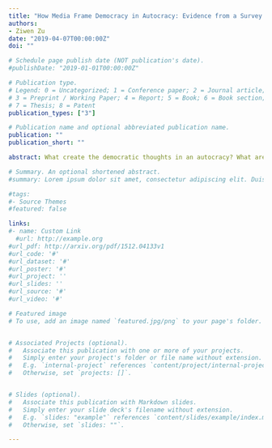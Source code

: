 ```yaml
---
title: "How Media Frame Democracy in Autocracy: Evidence from a Survey Experiment from China"
authors:
- Ziwen Zu
date: "2019-04-07T00:00:00Z"
doi: ""

# Schedule page publish date (NOT publication's date).
#publishDate: "2019-01-01T00:00:00Z"

# Publication type.
# Legend: 0 = Uncategorized; 1 = Conference paper; 2 = Journal article;
# 3 = Preprint / Working Paper; 4 = Report; 5 = Book; 6 = Book section;
# 7 = Thesis; 8 = Patent
publication_types: ["3"]

# Publication name and optional abbreviated publication name.
publication: ""
publication_short: ""

abstract: What create the democratic thoughts in an autocracy? What are the effects of media in political persuasions under authoritarian rules? This research utilizes an online survey experiment conducted in 2015 on China’s social media platforms to detect the causal links between media frames and democratic ideology. We employ a logit model ﬁnding that (i) frames are only signiﬁcant when given availability, accessibility and applicability that connect media and democracy. Otherwise weak frames are not effective. (ii) established ideology, and prior media beliefs are the most important determinants of netizens’ attitudes towards democracy (iii) speciﬁcally, pro-democracy frame lowers the regime support to some extent but the overall authoritarian rules maintain stable. Finally, we step further using an ordinal model to explore what factors inﬂuence ideology.

# Summary. An optional shortened abstract.
#summary: Lorem ipsum dolor sit amet, consectetur adipiscing elit. Duis posuere tellus ac convallis placerat. Proin tincidunt magna sed ex sollicitudin condimentum.

#tags:
#- Source Themes
#featured: false

links:
#- name: Custom Link
  #url: http://example.org
#url_pdf: http://arxiv.org/pdf/1512.04133v1
#url_code: '#'
#url_dataset: '#'
#url_poster: '#'
#url_project: ''
#url_slides: ''
#url_source: '#'
#url_video: '#'

# Featured image
# To use, add an image named `featured.jpg/png` to your page's folder. 


# Associated Projects (optional).
#   Associate this publication with one or more of your projects.
#   Simply enter your project's folder or file name without extension.
#   E.g. `internal-project` references `content/project/internal-project/index.md`.
#   Otherwise, set `projects: []`.


# Slides (optional).
#   Associate this publication with Markdown slides.
#   Simply enter your slide deck's filename without extension.
#   E.g. `slides: "example"` references `content/slides/example/index.md`.
#   Otherwise, set `slides: ""`.

---
```

